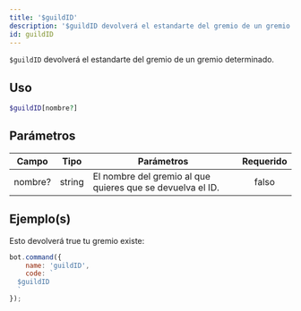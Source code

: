 ```yaml
---
title: '$guildID'
description: '$guildID devolverá el estandarte del gremio de un gremio determinado.'
id: guildID
---
```


`$guildID` devolverá el estandarte del gremio de un gremio determinado.

## Uso

```php
$guildID[nombre?]
```

## Parámetros

| Campo   | Tipo   | Parámetros                                                 | Requerido |
| ------- | ------ | ---------------------------------------------------------- |:---------:|
| nombre? | string | El nombre del gremio al que quieres que se devuelva el ID. |   falso   |

## Ejemplo(s)

Esto devolverá true tu gremio existe:

```javascript
bot.command({
    name: 'guildID',
    code: `
  $guildID
  `
});
```
